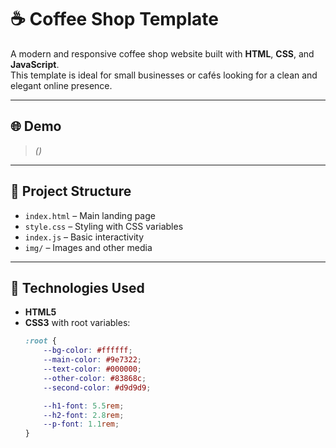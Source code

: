 # ☕ Coffee Shop Template

A modern and responsive coffee shop website built with **HTML**, **CSS**, and **JavaScript**.  
This template is ideal for small businesses or cafés looking for a clean and elegant online presence.

---

## 🌐 Demo

> *()*

---

## 📁 Project Structure

- `index.html` – Main landing page  
- `style.css` – Styling with CSS variables  
- `index.js` – Basic interactivity  
- `img/` – Images and other media

---

## 🎨 Technologies Used

- **HTML5**  
- **CSS3** with root variables:
  ```css
  :root {
      --bg-color: #ffffff;
      --main-color: #9e7322;
      --text-color: #000000;
      --other-color: #83868c;
      --second-color: #d9d9d9;

      --h1-font: 5.5rem;
      --h2-font: 2.8rem;
      --p-font: 1.1rem;
  }

 
 
